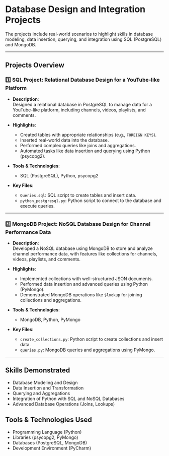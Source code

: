 # Database Design and Integration Projects

The projects include real-world scenarios to highlight skills in database modeling, data insertion, querying, and integration using SQL (PostgreSQL) and MongoDB.

---

## Projects Overview

### 1️⃣ SQL Project: Relational Database Design for a YouTube-like Platform

- **Description**:  
  Designed a relational database in PostgreSQL to manage data for a YouTube-like platform, including channels, videos, playlists, and comments.
  
- **Highlights**:  
  - Created tables with appropriate relationships (e.g., `FOREIGN KEYS`).  
  - Inserted real-world data into the database.  
  - Performed complex queries like joins and aggregations.  
  - Automated tasks like data insertion and querying using Python (psycopg2).

- **Tools & Technologies**:  
  - SQL (PostgreSQL), Python, psycopg2  

- **Key Files**:  
  - `Queries.sql`: SQL script to create tables and insert data.  
  - `python_postgresql.py`: Python script to connect to the database and execute queries.  

---

### 2️⃣ MongoDB Project: NoSQL Database Design for Channel Performance Data

- **Description**:  
  Developed a NoSQL database using MongoDB to store and analyze channel performance data, with features like collections for channels, videos, playlists, and comments.

- **Highlights**:  
  - Implemented collections with well-structured JSON documents.  
  - Performed data insertion and advanced queries using Python (PyMongo).  
  - Demonstrated MongoDB operations like `$lookup` for joining collections and aggregations.

- **Tools & Technologies**:  
  - MongoDB, Python, PyMongo  

- **Key Files**:  
  - `create_collections.py`: Python script to create collections and insert data.  
  - `queries.py`: MongoDB queries and aggregations using PyMongo.  

---

## Skills Demonstrated

- Database Modeling and Design  
- Data Insertion and Transformation  
- Querying and Aggregations  
- Integration of Python with SQL and NoSQL Databases  
- Advanced Database Operations (Joins, Lookups)

## Tools & Technologies Used 

- Programming Language (Python) 
- Libraries (psycopg2, PyMongo) 
- Databases (PostgreSQL, MongoDB) 
- Development Environment (PyCharm)
